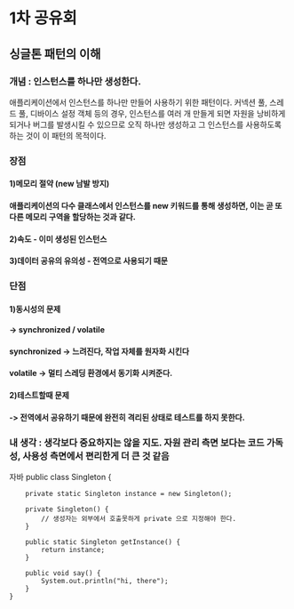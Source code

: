 # 1차 공유회
## 싱글톤 패턴의 이해 
### 개념 : 인스턴스를 하나만 생성한다. 
애플리케이션에서 인스턴스를 하나만 만들어 사용하기 위한 패턴이다. 커넥션 풀, 스레드 풀, 디바이스 설정 객체 등의 경우, 인스턴스를 여러 개 만들게 되면 자원을 낭비하게 되거나 버그를 발생시킬 수 있으므로 오직 하나만 생성하고 그 인스턴스를 사용하도록 하는 것이 이 패턴의 목적이다.
### 장점 
#### 1)메모리 절약 (new 남발 방지)
#### 애플리케이션의 다수 클래스에서 인스턴스를 new 키워드를 통해 생성하면, 이는 곧 또다른 메모리 구역을 할당하는 것과 같다. 
#### 2)속도 - 이미 생성된 인스턴스 
#### 3)데이터 공유의 유의성 - 전역으로 사용되기 때문 
### 단점 
#### 1)동시성의 문제
#### -> synchronized / volatile 
#### synchronized -> 느려진다, 작업 자체를 원자화 시킨다 
#### volatile -> 멀티 스레딩 환경에서 동기화 시켜준다.
#### 2)테스트할때 문제 
#### -> 전역에서 공유하기 때문에 완전히 격리된 상태로 테스트를 하지 못한다. 
### 내 생각 : 생각보다 중요하지는 않을 지도. 자원 관리 측면 보다는 코드 가독성, 사용성 측면에서 편리한게 더 큰 것 같음 

자바 
    public class Singleton {

        private static Singleton instance = new Singleton();
        
        private Singleton() {
            // 생성자는 외부에서 호출못하게 private 으로 지정해야 한다.
        }

        public static Singleton getInstance() {
            return instance;
        }

        public void say() {
            System.out.println("hi, there");
        }
    }